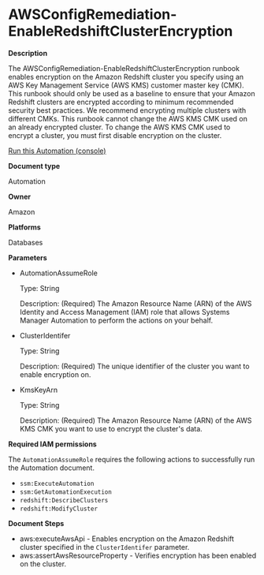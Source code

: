 # AWSConfigRemediation\-EnableRedshiftClusterEncryption<a name="automation-aws-enable-redshift-encrypt"></a>

**Description**

The AWSConfigRemediation\-EnableRedshiftClusterEncryption runbook enables encryption on the Amazon Redshift cluster you specify using an AWS Key Management Service \(AWS KMS\) customer master key \(CMK\)\. This runbook should only be used as a baseline to ensure that your Amazon Redshift clusters are encrypted according to minimum recommended security best practices\. We recommend encrypting multiple clusters with different CMKs\. This runbook cannot change the AWS KMS CMK used on an already encrypted cluster\. To change the AWS KMS CMK used to encrypt a cluster, you must first disable encryption on the cluster\.

[Run this Automation \(console\)](https://console.aws.amazon.com/systems-manager/automation/execute/AWSConfigRemediation-EnableRedshiftClusterEncryption)

**Document type**

Automation

**Owner**

Amazon

**Platforms**

Databases

**Parameters**
+ AutomationAssumeRole

  Type: String

  Description: \(Required\) The Amazon Resource Name \(ARN\) of the AWS Identity and Access Management \(IAM\) role that allows Systems Manager Automation to perform the actions on your behalf\.
+ ClusterIdentifer

  Type: String

  Description: \(Required\) The unique identifier of the cluster you want to enable encryption on\.
+ KmsKeyArn

  Type: String

  Description: \(Required\) The Amazon Resource Name \(ARN\) of the AWS KMS CMK you want to use to encrypt the cluster's data\.

**Required IAM permissions**

The `AutomationAssumeRole` requires the following actions to successfully run the Automation document\.
+ `ssm:ExecuteAutomation`
+ `ssm:GetAutomationExecution`
+ `redshift:DescribeClusters`
+ `redshift:ModifyCluster`

**Document Steps**
+ aws:executeAwsApi \- Enables encryption on the Amazon Redshift cluster specified in the `ClusterIdentifer` parameter\.
+ aws:assertAwsResourceProperty \- Verifies encryption has been enabled on the cluster\.